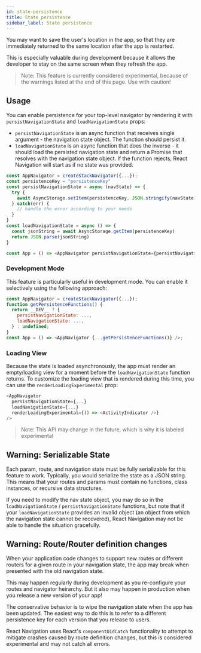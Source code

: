 ```yaml
---
id: state-persistence
title: State persistence
sidebar_label: State persistence
---
```


You may want to save the user's location in the app, so that they are immediately returned to the same location after the app is restarted.

This is especially valuable during development because it allows the developer to stay on the same screen when they refresh the app.

> Note: This feature is currently considered experimental, because of the warnings listed at the end of this page. Use with caution!

## Usage

You can enable persistence for your top-level navigator by rendering it with `persistNavigationState` and `loadNavigationState` props:

- `persistNavigationState` is an async function that receives single argument - the navigation state object. The function should persist it.
- `loadNavigationState` is an async function that does the inverse - it should load the persisted navigation state and return a Promise that resolves with the navigation state object. If the function rejects, React Navigation will start as if no state was provided.

```js
const AppNavigator = createStackNavigator({...});
const persistenceKey = "persistenceKey"
const persistNavigationState = async (navState) => {
  try {
    await AsyncStorage.setItem(persistenceKey, JSON.stringify(navState))
  } catch(err) {
    // handle the error according to your needs
  }
}
const loadNavigationState = async () => {
  const jsonString = await AsyncStorage.getItem(persistenceKey)
  return JSON.parse(jsonString)
}

const App = () => <AppNavigator persistNavigationState={persistNavigationState} loadNavigationState={loadNavigationState} />;
```

### Development Mode

This feature is particularly useful in development mode. You can enable it selectively using the following approach:

```js
const AppNavigator = createStackNavigator({...});
function getPersistenceFunctions() {
  return __DEV__ ? {
    persistNavigationState: ...,
    loadNavigationState: ...,
  } : undefined;
}
const App = () => <AppNavigator {...getPersistenceFunctions()} />;
```

### Loading View

Because the state is loaded asynchronously, the app must render an empty/loading view for a moment before the `loadNavigationState` function returns. To customize the loading view that is rendered during this time, you can use the `renderLoadingExperimental` prop:

```js
<AppNavigator
  persistNavigationState={...}
  loadNavigationState={...}
  renderLoadingExperimental={() => <ActivityIndicator />}
/>
```

> Note: This API may change in the future, which is why it is labeled experimental

## Warning: Serializable State

Each param, route, and navigation state must be fully serializable for this feature to work. Typically, you would serialize the state as a JSON string. This means that your routes and params must contain no functions, class instances, or recursive data structures.

If you need to modify the nav state object, you may do so in the `loadNavigationState` / `persistNavigationState` functions, but note that if your `loadNavigationState` provides an invalid object (an object from which the navigation state cannot be recovered), React Navigation may not be able to handle the situation gracefully.

## Warning: Route/Router definition changes

When your application code changes to support new routes or different routers for a given route in your navigation state, the app may break when presented with the old navigation state.

This may happen regularly during development as you re-configure your routes and navigator heirarchy. But it also may happen in production when you release a new version of your app!

The conservative behavior is to wipe the navigation state when the app has been updated. The easiest way to do this is to refer to a different persistence key for each version that you release to users.

React Navigation uses React's `componentDidCatch` functionality to attempt to mitigate crashes caused by route definition changes, but this is considered experimental and may not catch all errors.
